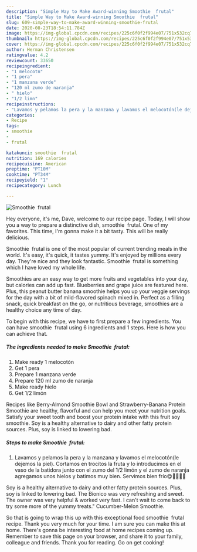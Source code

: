 ```yaml
---
description: "Simple Way to Make Award-winning Smoothie  frutal"
title: "Simple Way to Make Award-winning Smoothie  frutal"
slug: 609-simple-way-to-make-award-winning-smoothie-frutal
date: 2020-08-23T18:54:11.784Z
image: https://img-global.cpcdn.com/recipes/225c6f0f2f994e07/751x532cq70/smoothie-frutal-foto-principal.jpg
thumbnail: https://img-global.cpcdn.com/recipes/225c6f0f2f994e07/751x532cq70/smoothie-frutal-foto-principal.jpg
cover: https://img-global.cpcdn.com/recipes/225c6f0f2f994e07/751x532cq70/smoothie-frutal-foto-principal.jpg
author: Herman Christensen
ratingvalue: 4.2
reviewcount: 33650
recipeingredient:
- "1 melocotn"
- "1 pera"
- "1 manzana verde"
- "120 ml zumo de naranja"
- " hielo"
- "1/2 limn"
recipeinstructions:
- "Lavamos y pelamos la pera y la manzana y lavamos el melocotón(le dejemos la piel). Cortamos en trocitos la fruta y lo introducimos en el vaso de la batidora junto con el zumo del 1/2 limón y el zumo de naranja agregamos unos hielos y batimos muy bien. Servimos bien frío😋🍐🍏🍑🍊"
categories:
- Recipe
tags:
- smoothie
- 
- frutal

katakunci: smoothie  frutal 
nutrition: 169 calories
recipecuisine: American
preptime: "PT10M"
cooktime: "PT34M"
recipeyield: "1"
recipecategory: Lunch

---
```



![Smoothie  frutal](https://img-global.cpcdn.com/recipes/225c6f0f2f994e07/751x532cq70/smoothie-frutal-foto-principal.jpg)

Hey everyone, it's me, Dave, welcome to our recipe page. Today, I will show you a way to prepare a distinctive dish, smoothie  frutal. One of my favorites. This time, I'm gonna make it a bit tasty. This will be really delicious.

Smoothie  frutal is one of the most popular of current trending meals in the world. It's easy, it's quick, it tastes yummy. It's enjoyed by millions every day. They're nice and they look fantastic. Smoothie  frutal is something which I have loved my whole life.

Smoothies are an easy way to get more fruits and vegetables into your day, but calories can add up fast. Blueberries and grape juice are featured here. Plus, this peanut butter banana smoothie helps you up your veggie servings for the day with a bit of mild-flavored spinach mixed in. Perfect as a filling snack, quick breakfast on the go, or nutritious beverage, smoothies are a healthy choice any time of day.


To begin with this recipe, we have to first prepare a few ingredients. You can have smoothie  frutal using 6 ingredients and 1 steps. Here is how you can achieve that.

<!--inarticleads1-->

##### The ingredients needed to make Smoothie  frutal:

1. Make ready 1 melocotón
1. Get 1 pera
1. Prepare 1 manzana verde
1. Prepare 120 ml zumo de naranja
1. Make ready  hielo
1. Get 1/2 limón


Recipes like Berry-Almond Smoothie Bowl and Strawberry-Banana Protein Smoothie are healthy, flavorful and can help you meet your nutrition goals. Satisfy your sweet tooth and boost your protein intake with this fruit soy smoothie. Soy is a healthy alternative to dairy and other fatty protein sources. Plus, soy is linked to lowering bad. 

<!--inarticleads2-->

##### Steps to make Smoothie  frutal:

1. Lavamos y pelamos la pera y la manzana y lavamos el melocotón(le dejemos la piel). Cortamos en trocitos la fruta y lo introducimos en el vaso de la batidora junto con el zumo del 1/2 limón y el zumo de naranja agregamos unos hielos y batimos muy bien. Servimos bien frío😋🍐🍏🍑🍊


Soy is a healthy alternative to dairy and other fatty protein sources. Plus, soy is linked to lowering bad. The Bionico was very refreshing and sweet. The owner was very helpful &amp; worked very fast. I can&#39;t wait to come back to try some more of the yummy treats.&#34; Cucumber-Melon Smoothie. 

So that is going to wrap this up with this exceptional food smoothie  frutal recipe. Thank you very much for your time. I am sure you can make this at home. There's gonna be interesting food at home recipes coming up. Remember to save this page on your browser, and share it to your family, colleague and friends. Thank you for reading. Go on get cooking!
